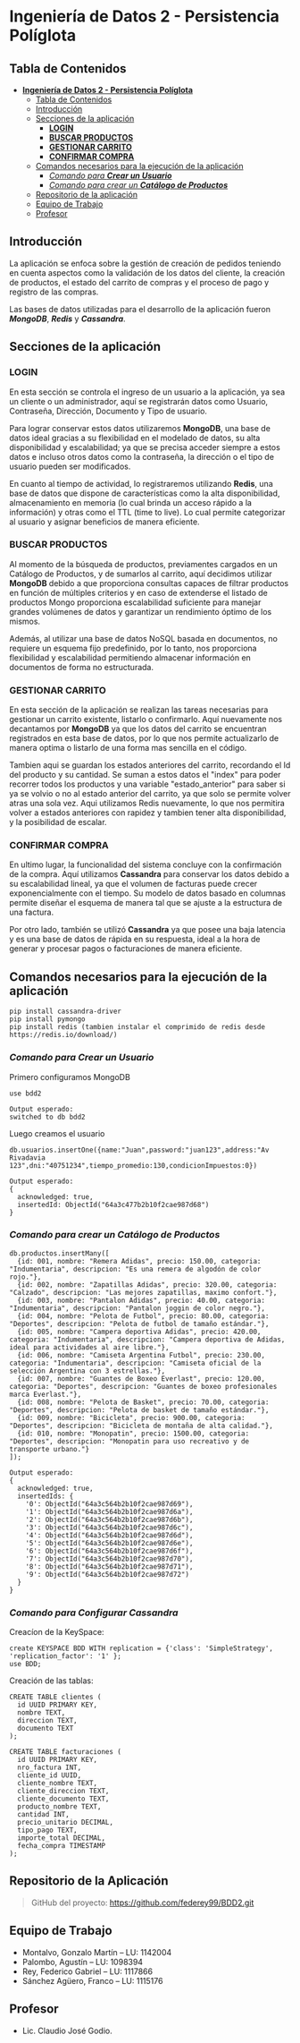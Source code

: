 # **Ingeniería de Datos 2 - Persistencia Políglota**

## Tabla de Contenidos
- [**Ingeniería de Datos 2 - Persistencia Políglota**](#ingeniería-de-datos-2---persistencia-políglota)
  - [Tabla de Contenidos](#tabla-de-contenidos)
  - [Introducción](#introducción)
  - [Secciones de la aplicación](#secciones-de-la-aplicación)
    - [**LOGIN**](#login)
    - [**BUSCAR PRODUCTOS**](#buscar-productos)
    - [**GESTIONAR CARRITO**](#gestionar-carrito)
    - [**CONFIRMAR COMPRA**](#confirmar-compra)
  - [Comandos necesarios para la ejecución de la aplicación](#comandos-necesarios-para-la-ejecución-de-la-aplicación)
    - [*Comando para **Crear un Usuario***](#comando-para-crear-un-usuario)
    - [*Comando para crear un **Catálogo de Productos***](#comando-para-crear-un-catálogo-de-productos)
  - [Repositorio de la aplicación](#repositorio-de-la-aplicación)
  - [Equipo de Trabajo](#equipo-de-trabajo)
  - [Profesor](#profesor)

## Introducción
La aplicación se enfoca sobre la gestión de creación de pedidos teniendo en cuenta aspectos como la validación de los datos del cliente, la creación de productos, el estado del carrito de compras y el proceso de pago y registro de las compras.

Las bases de datos utilizadas para el desarrollo de la aplicación fueron ***MongoDB***, ***Redis*** y ***Cassandra***.

## Secciones de la aplicación
### **LOGIN**
En esta sección se controla el ingreso de un usuario a la aplicación, ya sea un cliente o un administrador, aquí se registrarán datos como Usuario, Contraseña, Dirección, Documento y Tipo de usuario. 

Para lograr conservar estos datos utilizaremos **MongoDB**, una base de datos ideal gracias a su flexibilidad en el modelado de datos, su alta disponibilidad y escalabilidad; ya que se precisa acceder siempre a estos datos e incluso otros datos como la contraseña, la dirección o el tipo de usuario pueden ser modificados.

En cuanto al tiempo de actividad, lo registraremos utilizando **Redis**, una base de datos que dispone de características como la alta disponibilidad, almacenamiento en memoria (lo cual brinda un acceso rápido a la información) y otras como el TTL (time to live). Lo cual permite categorizar al usuario y asignar beneficios de manera eficiente.

### **BUSCAR PRODUCTOS**
Al momento de la búsqueda de productos, previamentes cargados en un Catálogo de Productos, y de sumarlos al carrito, aquí decidimos utilizar **MongoDB** debido a que proporciona consultas capaces de filtrar productos en función de múltiples criterios y en caso de extenderse el listado de productos Mongo proporciona escalabilidad suficiente para manejar grandes volúmenes de datos y garantizar un rendimiento óptimo de los mismos.

Además, al utilizar una base de datos NoSQL basada en documentos, no requiere un esquema fijo predefinido, por lo tanto, nos proporciona flexibilidad y escalabilidad permitiendo almacenar información en documentos de forma no estructurada.

### **GESTIONAR CARRITO**
En esta sección de la aplicación se realizan las tareas necesarias para gestionar un carrito existente, listarlo o confirmarlo. Aquí nuevamente nos decantamos por **MongoDB** ya que los datos del carrito se encuentran registrados en esta base de datos, por lo que nos permite actualizarlo de manera optima o listarlo de una forma mas sencilla en el código.

Tambien aqui se guardan los estados anteriores del carrito, recordando el Id del producto y su cantidad. Se suman a estos datos el "index" para poder recorrer todos los productos y una variable "estado_anterior" para saber si ya se volvio o no al estado anterior del carrito, ya que solo se permite volver atras una sola vez. Aqui utilizamos Redis nuevamente, lo que nos permitira volver a estados anteriores con rapidez y tambien tener alta disponibilidad, y la posibilidad de escalar.

### **CONFIRMAR COMPRA**
En ultimo lugar, la funcionalidad del sistema concluye con la confirmación de la compra. Aquí utilizamos **Cassandra** para conservar los datos debido a su escalabilidad lineal, ya que el volumen de facturas puede crecer exponencialmente con el tiempo. Su modelo de datos basado en columnas permite diseñar el esquema de manera tal que se ajuste a la estructura de una factura.

Por otro lado, también se utilizó **Cassandra** ya que posee una baja latencia y es una base de datos de rápida en su respuesta, ideal a la hora de generar y procesar pagos o facturaciones de manera eficiente.

## Comandos necesarios para la ejecución de la aplicación

```console
pip install cassandra-driver
pip install pymongo
pip install redis (tambien instalar el comprimido de redis desde https://redis.io/download/)
```

### *Comando para **Crear un Usuario***

Primero configuramos MongoDB
```console
use bdd2

Output esperado:
switched to db bdd2
```

Luego creamos el usuario
```console
db.usuarios.insertOne({name:"Juan",password:"juan123",address:"Av Rivadavia 123",dni:"40751234",tiempo_promedio:130,condicionImpuestos:0})

Output esperado:
{
  acknowledged: true,
  insertedId: ObjectId("64a3c477b2b10f2cae987d68")
}
```

### *Comando para crear un **Catálogo de Productos***

```console
db.productos.insertMany([
  {id: 001, nombre: "Remera Adidas", precio: 150.00, categoria: "Indumentaria", descripcion: "Es una remera de algodón de color rojo."},
  {id: 002, nombre: "Zapatillas Adidas", precio: 320.00, categoria: "Calzado", descripcion: "Las mejores zapatillas, maximo confort."},
  {id: 003, nombre: "Pantalon Adidas", precio: 40.00, categoria: "Indumentaria", descripcion: "Pantalon joggin de color negro."},
  {id: 004, nombre: "Pelota de Futbol", precio: 80.00, categoria: "Deportes", descripcion: "Pelota de futbol de tamaño estándar."},
  {id: 005, nombre: "Campera deportiva Adidas", precio: 420.00, categoria: "Indumentaria", descripcion: "Campera deportiva de Adidas, ideal para actividades al aire libre."},
  {id: 006, nombre: "Camiseta Argentina Futbol", precio: 230.00, categoria: "Indumentaria", descripcion: "Camiseta oficial de la selección Argentina con 3 estrellas."},
  {id: 007, nombre: "Guantes de Boxeo Everlast", precio: 120.00, categoria: "Deportes", descripcion: "Guantes de boxeo profesionales marca Everlast."},
  {id: 008, nombre: "Pelota de Basket", precio: 70.00, categoria: "Deportes", descripcion: "Pelota de basket de tamaño estándar."},
  {id: 009, nombre: "Bicicleta", precio: 900.00, categoria: "Deportes", descripcion: "Bicicleta de montaña de alta calidad."},
  {id: 010, nombre: "Monopatin", precio: 1500.00, categoria: "Deportes", descripcion: "Monopatin para uso recreativo y de transporte urbano."}
]);

Output esperado:
{
  acknowledged: true,
  insertedIds: {
    '0': ObjectId("64a3c564b2b10f2cae987d69"),
    '1': ObjectId("64a3c564b2b10f2cae987d6a"),
    '2': ObjectId("64a3c564b2b10f2cae987d6b"),
    '3': ObjectId("64a3c564b2b10f2cae987d6c"),
    '4': ObjectId("64a3c564b2b10f2cae987d6d"),
    '5': ObjectId("64a3c564b2b10f2cae987d6e"),
    '6': ObjectId("64a3c564b2b10f2cae987d6f"),
    '7': ObjectId("64a3c564b2b10f2cae987d70"),
    '8': ObjectId("64a3c564b2b10f2cae987d71"),
    '9': ObjectId("64a3c564b2b10f2cae987d72")
  }
}
```

### *Comando para **Configurar Cassandra***

Creacíon de la KeySpace:
```console
create KEYSPACE BDD WITH replication = {'class': 'SimpleStrategy', 'replication_factor': '1' };
use BDD;
```

Creación de las tablas:
```console
CREATE TABLE clientes (
  id UUID PRIMARY KEY,
  nombre TEXT,
  direccion TEXT,
  documento TEXT
);

CREATE TABLE facturaciones (
  id UUID PRIMARY KEY,
  nro_factura INT,
  cliente_id UUID,
  cliente_nombre TEXT,
  cliente_direccion TEXT,
  cliente_documento TEXT,
  producto_nombre TEXT,
  cantidad INT,
  precio_unitario DECIMAL,
  tipo_pago TEXT,
  importe_total DECIMAL,
  fecha_compra TIMESTAMP
);
```

## Repositorio de la Aplicación
>GitHub del proyecto: https://github.com/federey99/BDD2.git

## Equipo de Trabajo
- Montalvo, Gonzalo Martín – LU: 1142004
- Palombo, Agustín – LU: 1098394
- Rey, Federico Gabriel – LU: 1117866
- Sánchez Agüero, Franco – LU: 1115176

## Profesor
- Lic. Claudio José Godio.